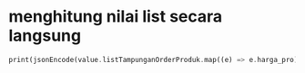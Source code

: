 # menghitung nilai list secara langsung

```dart
print(jsonEncode(value.listTampunganOrderProduk.map((e) => e.harga_pro).reduce((value, element) => value+element)));
```
